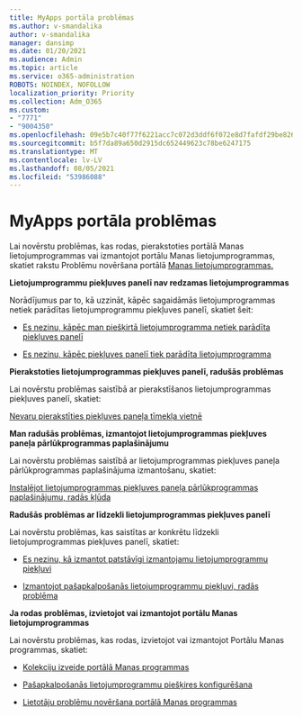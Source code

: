 ```yaml
---
title: MyApps portāla problēmas
ms.author: v-smandalika
author: v-smandalika
manager: dansimp
ms.date: 01/20/2021
ms.audience: Admin
ms.topic: article
ms.service: o365-administration
ROBOTS: NOINDEX, NOFOLLOW
localization_priority: Priority
ms.collection: Adm_O365
ms.custom:
- "7771"
- "9004350"
ms.openlocfilehash: 09e5b7c40f77f6221acc7c072d3ddf6f072e8d7fafdf29be8262dfeed051dddd
ms.sourcegitcommit: b5f7da89a650d2915dc652449623c78be6247175
ms.translationtype: MT
ms.contentlocale: lv-LV
ms.lasthandoff: 08/05/2021
ms.locfileid: "53986088"
---
```

# <a name="myapps-portal-issues"></a>MyApps portāla problēmas

Lai novērstu problēmas, kas rodas, pierakstoties portālā Manas lietojumprogrammas vai izmantojot portālu Manas lietojumprogrammas, skatiet rakstu Problēmu novēršana portālā [Manas lietojumprogrammas.](https://docs.microsoft.com/azure/active-directory/user-help/my-apps-portal-end-user-troubleshoot)

**Lietojumprogrammu piekļuves panelī nav redzamas lietojumprogrammas**

Norādījumus par to, kā uzzināt, kāpēc sagaidāmās lietojumprogrammas netiek parādītas lietojumprogrammu piekļuves panelī, skatiet šeit:

- [Es nezinu, kāpēc man piešķirtā lietojumprogramma netiek parādīta piekļuves panelī](https://docs.microsoft.com/azure/active-directory/manage-apps/application-sign-in-other-problem-access-panel)
     
- [Es nezinu, kāpēc piekļuves panelī tiek parādīta lietojumprogramma](https://docs.microsoft.com/azure/active-directory/manage-apps/application-sign-in-other-problem-access-panel)

**Pierakstoties lietojumprogrammas piekļuves panelī, radušās problēmas**

Lai novērstu problēmas saistībā ar pierakstīšanos lietojumprogrammas piekļuves panelī, skatiet:

[Nevaru pierakstīties piekļuves paneļa tīmekļa vietnē](https://docs.microsoft.com/azure/active-directory/manage-apps/application-sign-in-other-problem-access-panel)

**Man radušās problēmas, izmantojot lietojumprogrammas piekļuves paneļa pārlūkprogrammas paplašinājumu**

Lai novērstu problēmas saistībā ar lietojumprogrammas piekļuves paneļa pārlūkprogrammas paplašinājuma izmantošanu, skatiet:

[Instalējot lietojumprogrammas piekļuves paneļa pārlūkprogrammas paplašinājumu, radās kļūda](https://docs.microsoft.com/azure/active-directory/application-access-panel-extension-problem-installing/)

**Radušās problēmas ar līdzekli lietojumprogrammas piekļuves panelī**

Lai novērstu problēmas, kas saistītas ar konkrētu līdzekli lietojumprogrammas piekļuves panelī, skatiet:

- [Es nezinu, kā izmantot patstāvīgi izmantojamu lietojumprogrammu piekļuvi](https://docs.microsoft.com/azure/active-directory/manage-apps/access-panel-manage-self-service-access) 

- [Izmantojot pašapkalpošanās lietojumprogrammu piekļuvi, radās problēma](https://docs.microsoft.com/azure/active-directory/manage-apps/access-panel-manage-self-service-access)
    
**Ja rodas problēmas, izvietojot vai izmantojot portālu Manas lietojumprogrammas**

Lai novērstu problēmas, kas rodas, izvietojot vai izmantojot Portālu Manas programmas, skatiet:

- [Kolekciju izveide portālā Manas programmas](https://docs.microsoft.com/azure/active-directory/manage-apps/access-panel-collections) 
    
- [Pašapkalpošanās lietojumprogrammu piešķires konfigurēšana](https://docs.microsoft.com/azure/active-directory/manage-apps/manage-self-service-access)
     
- [Lietotāju problēmu novēršana portālā Manas programmas](https://docs.microsoft.com/azure/active-directory/user-help/my-apps-portal-end-user-troubleshoot)



